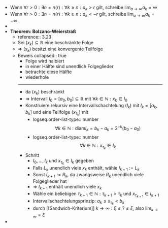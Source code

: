 - Wenn $\forall r>0:\exists n=n\left(r\right):\forall k\geq n:a_{k}>r$ gilt, schreibe $\lim_{a\rightarrow\infty}a_{k}=\infty$
- Wenn $\forall r>0:\exists n=n\left(r\right):\forall k\geq n:a_{k}<-r$ gilt, schreibe $\lim_{a\rightarrow\infty}a_{k}=-\infty$
-
- **Theorem: Bolzano-Weierstraß**
	- reference:: 3.23
	- Sei $\left(x_{k}\right)\subseteq\mathbb{R}$ eine beschränkte Folge
	- => $\left(x_{k}\right)$ besitzt eine konvergente Teilfolge
	- Beweis
	  collapsed:: true
		- Folge wird halbiert
		- in einer Hälfte sind unendlich Folgeglieder
		- betrachte diese Hälfte
		- wiederhole
		- ---
		- da $\left(x_{k}\right)$ beschränkt
		- => Intervall $I_0=\left\lbrack a_0,b_0\right\rbrack\subseteq\mathbb{R}$ mit $\forall k\in\mathbb{N}:x_{k}\in I_0$
		- Konstruiere rekursiv eine Intervallschachtelung $\left(I_{k}\right)$ mit $I_{k}=\left\lbrack a_{k},b_{k}\right\rbrack$ und eine Teilfolge $\left(x_{\tau_{k}}\right)$ mit
			- logseq.order-list-type:: number
			  $$\forall k\in\mathbb{N}:\text{diam}I_{k}=b_{k}-a_{k}=2^{-k}\left(b_0-a_0\right)$$
			- logseq.order-list-type:: number
			  $$\forall k\in\mathbb{N}:x_{\tau_{k}}\in I_{k}$$
		- Schritt
			- $I_0,...,I_{k}$ und $x_{\tau_{k}}\in I_{k}$ gegeben
			- Falls $L_{k}$ unendlich viele $x_{k}$ enthält, wähle $I_{k+1}:=L_{k}$
			- Sonst $I_{k+1}:=R_{k}$, da zwangsweise $R_{k}$ unendlich viele Folgeglieder hat
			- => $I_{k+1}$ enthält unendlich viele $x_{k}$
			- Wähle ein beliebigen $\tau_{k+1}\in\mathbb{N}:\tau_{k+1}>\tau_{k}$ und $x_{\tau_{k+1}}\in I_{k+1}$
			- Intervallschachtelungsprinzip: $a_{k}\leq x_{\tau_{k}}<b_{k}$
			- durch [[Sandwich-Kriterium]] $k\rightarrow\infty:\xi\leq?\leq\xi$, also $\lim_{k\rightarrow\infty}=\xi$
-